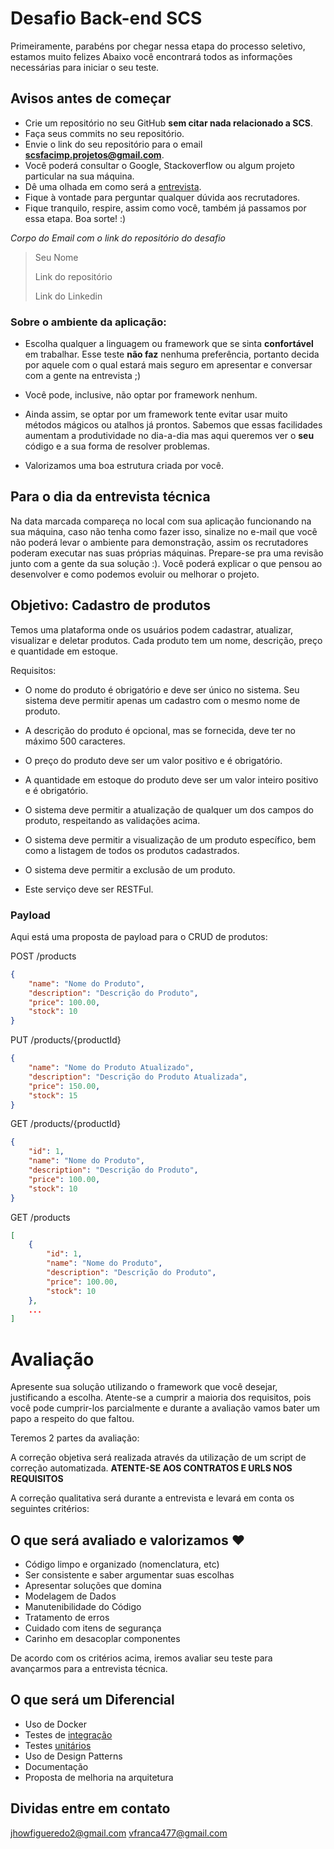# Desafio Back-end SCS

Primeiramente, parabéns por chegar nessa etapa do processo seletivo, estamos muito felizes
Abaixo você encontrará todos as informações necessárias para iniciar o seu teste.

## Avisos antes de começar

- Crie um repositório no seu GitHub **sem citar nada relacionado a SCS**.
- Faça seus commits no seu repositório.
- Envie o link do seu repositório para o email **scsfacimp.projetos@gmail.com**.
- Você poderá consultar o Google, Stackoverflow ou algum projeto particular na sua máquina.
- Dê uma olhada em como será a [entrevista](#para-o-dia-da-entrevista-técnica).
- Fique à vontade para perguntar qualquer dúvida aos recrutadores.
- Fique tranquilo, respire, assim como você, também já passamos por essa etapa. Boa sorte! :)

*Corpo do Email com o link do repositório do desafio*

>Seu Nome
>
>
>Link do repositório
>
>Link do Linkedin

### Sobre o ambiente da aplicação:

- Escolha qualquer a linguagem ou framework que se sinta **confortável** em trabalhar. Esse teste **não faz** nenhuma preferência, portanto decida por aquele com o qual estará mais seguro em apresentar e conversar com a gente na entrevista ;)

- Você pode, inclusive, não optar por framework nenhum.

- Ainda assim, se optar por um framework tente evitar usar muito métodos mágicos ou atalhos já prontos. Sabemos que essas facilidades aumentam a produtividade no dia-a-dia mas aqui queremos ver o **seu** código e a sua forma de resolver problemas.

- Valorizamos uma boa estrutura criada por você.

## Para o dia da entrevista técnica
Na data marcada compareça no local com sua aplicação funcionando na sua máquina, caso não tenha como fazer isso, sinalize no e-mail que você não poderá levar o ambiente para demonstração, assim os recrutadores poderam executar nas suas próprias máquinas. Prepare-se pra uma revisão junto com a gente da sua solução :). Você poderá explicar o que pensou ao desenvolver e como podemos evoluir ou melhorar o projeto.

## Objetivo: Cadastro de produtos

Temos uma plataforma onde os usuários podem cadastrar, atualizar, visualizar e deletar produtos. Cada produto tem um nome, descrição, preço e quantidade em estoque.

Requisitos:

- O nome do produto é obrigatório e deve ser único no sistema. Seu sistema deve permitir apenas um cadastro com o mesmo nome de produto.

- A descrição do produto é opcional, mas se fornecida, deve ter no máximo 500 caracteres.

- O preço do produto deve ser um valor positivo e é obrigatório.

- A quantidade em estoque do produto deve ser um valor inteiro positivo e é obrigatório.

- O sistema deve permitir a atualização de qualquer um dos campos do produto, respeitando as validações acima.

- O sistema deve permitir a visualização de um produto específico, bem como a listagem de todos os produtos cadastrados.

- O sistema deve permitir a exclusão de um produto.

- Este serviço deve ser RESTFul.

### Payload

Aqui está uma proposta de payload para o CRUD de produtos:

POST /products

```json
{
    "name": "Nome do Produto",
    "description": "Descrição do Produto",
    "price": 100.00,
    "stock": 10
}
```

PUT /products/{productId}

```json
{
    "name": "Nome do Produto Atualizado",
    "description": "Descrição do Produto Atualizada",
    "price": 150.00,
    "stock": 15
}
```

GET /products/{productId}

```json
{
    "id": 1,
    "name": "Nome do Produto",
    "description": "Descrição do Produto",
    "price": 100.00,
    "stock": 10
}
```

GET /products

```json
[
    {
        "id": 1,
        "name": "Nome do Produto",
        "description": "Descrição do Produto",
        "price": 100.00,
        "stock": 10
    },
    ...
]
```

# Avaliação

Apresente sua solução utilizando o framework que você desejar, justificando a escolha.
Atente-se a cumprir a maioria dos requisitos, pois você pode cumprir-los parcialmente e durante a avaliação vamos bater um papo a respeito do que faltou.

Teremos 2 partes da avaliação:

A correção objetiva será realizada através da utilização de um script de correção automatizada. **ATENTE-SE AOS CONTRATOS E URLS NOS REQUISITOS**



A correção qualitativa será durante a entrevista e levará em conta os seguintes critérios:

## O que será avaliado e valorizamos :heart:
- Código limpo e organizado (nomenclatura, etc)
- Ser consistente e saber argumentar suas escolhas
- Apresentar soluções que domina
- Modelagem de Dados
- Manutenibilidade do Código
- Tratamento de erros
- Cuidado com itens de segurança
- Carinho em desacoplar componentes

De acordo com os critérios acima, iremos avaliar seu teste para avançarmos para a entrevista técnica.


## O que será um Diferencial
- Uso de Docker
- Testes de [integração](https://www.atlassian.com/continuous-delivery/software-testing/types-of-software-testing)
- Testes [unitários](https://www.atlassian.com/continuous-delivery/software-testing/types-of-software-testing)
- Uso de Design Patterns
- Documentação
- Proposta de melhoria na arquitetura


## Dividas entre em contato

jhowfigueredo2@gmail.com
vfranca477@gmail.com

